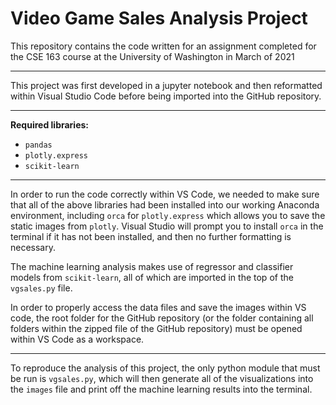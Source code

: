 # **Video Game Sales Analysis Project**

This repository contains the code written for an assignment completed for the CSE 163 course at the University of Washington in March of 2021

---

This project was first developed in a jupyter notebook and then reformatted within Visual Studio Code before being imported into the GitHub repository. <br>

---

**Required libraries:**
- `pandas`
- `plotly.express`
- `scikit-learn`

---

In order to run the code correctly within VS Code, we needed to make sure that all of the above libraries had been installed into our working Anaconda environment, including `orca` for `plotly.express` which allows you to save the static images from `plotly`. Visual Studio will prompt you to install `orca` in the terminal if it has not been installed, and then no further formatting is necessary. <br>

The machine learning analysis makes use of regressor and classifier models from `scikit-learn`, all of which are imported in the top of the `vgsales.py` file.

In order to properly access the data files and save the images within VS code, the root folder for the GitHub repository (or the folder containing all folders within the zipped file of the GitHub repository) must be opened within VS Code as a workspace.

---

To reproduce the analysis of this project, the only python module that must be run is `vgsales.py`, which will then generate all of the visualizations into the `images` file and print off the machine learning results into the terminal.
